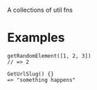 A collections of util fns

# Examples

```
getRandomElement([1, 2, 3])
// => 2 
```

```
GetUrlSlug() {}
=> "something happens"
```

